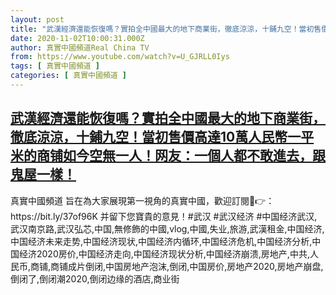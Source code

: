 ```yaml
---
layout: post
title: "武漢經濟還能恢復嗎？實拍全中國最大的地下商業街，徹底涼涼，十鋪九空！當初售價高達10萬人民幣一平米的商铺如今空無一人！网友：一個人都不敢進去，跟鬼屋一樣！"
date: 2020-11-02T10:00:31.000Z
author: 真實中國頻道Real China TV
from: https://www.youtube.com/watch?v=U_GJRLL0Iys
tags: [ 真實中國頻道 ]
categories: [ 真實中國頻道 ]
---
```

<!--1604311231000-->
[武漢經濟還能恢復嗎？實拍全中國最大的地下商業街，徹底涼涼，十鋪九空！當初售價高達10萬人民幣一平米的商铺如今空無一人！网友：一個人都不敢進去，跟鬼屋一樣！](https://www.youtube.com/watch?v=U_GJRLL0Iys)
------

<div>
真實中國頻道 旨在為大家展現第一視角的真實中國，歡迎訂閱💖👉：https://bit.ly/37of96K  并留下您寶貴的意見！#武汉     #武汉经济 #中国经济武汉,武汉南京路,武汉弘芯,中国,無修飾的中國,vlog,中國,失业,旅游,武漢租金,中国经济,中国经济未来走势,中国经济现状,中国经济内循环,中国经济危机,中国经济分析,中国经济2020房价,中国经济走向,中国经济现状分析,中国经济崩溃,房地产,中共,人民币,商铺,商铺成片倒闭,中国房地产泡沫,倒闭,中国房价,房地产2020,房地产崩盘,倒闭了,倒闭潮2020,倒闭边缘的酒店,商业街
</div>
